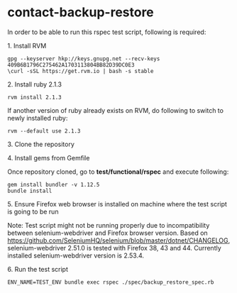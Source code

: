 # contact-backup-restore

In order to be able to run this rspec test script, following is required:

1\. Install RVM

```
gpg --keyserver hkp://keys.gnupg.net --recv-keys 409B6B1796C275462A1703113804BB82D39DC0E3
\curl -sSL https://get.rvm.io | bash -s stable
```
2\. Install ruby 2.1.3
```
rvm install 2.1.3
```
If another version of ruby already exists on RVM, do following to switch to newly installed ruby:
```
rvm --default use 2.1.3
```
3\. Clone the repository

4\. Install gems from Gemfile

Once repository cloned, go to __test/functional/rspec__ and execute following:
```
gem install bundler -v 1.12.5
bundle install
```
5\. Ensure Firefox web browser is installed on machine where the test script is going to be run

Note: Test script might not be running properly due to incompatibility between selenium-webdriver and Firefox browser version. Based on https://github.com/SeleniumHQ/selenium/blob/master/dotnet/CHANGELOG, selenium-webdriver 2.51.0 is tested with Firefox 38, 43 and 44. Currently installed selenium-webdriver version is 2.53.4.

6\. Run the test script
```
ENV_NAME=TEST_ENV bundle exec rspec ./spec/backup_restore_spec.rb
```
